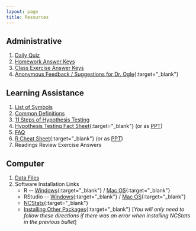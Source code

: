 ```yaml
---
layout: page
title: Resources
---
```


## Administrative
1. [Daily Quiz](quizzes/)
1. [Homework Answer Keys](homework-keys/)
1. [Class Exercise Answer Keys](CE_Keys)
1. [Anonymous Feedback / Suggestions for Dr. Ogle](https://www.suggestionox.com/r/W17-107){:target="_blank"}

## Learning Assistance
1. [List of Symbols](symbols)
1. [Common Definitions](definitions)
1. [11 Steps of Hypothesis Testing](../modules/11-steps)
1. [Hypothesis Testing Fact Sheet](MTH107-HOcheatsheet.pdf){:target="_blank"} (or as [PPT](MTH107-HOcheatsheet.ppt))
1. [FAQ](FAQ/)
1. [R Cheat Sheet](MTH107-Rcheatsheet.pdf){:target="_blank"} (or as [PPT](MTH107-Rcheatsheet.pptx))
1. Readings Review Exercise Answers

## Computer
1. [Data Files](data_107)
1. Software Installation Links
    * R -- [Windows](http://derekogle.com/IFAR/supplements/installations/InstallRWin.html){:target="_blank"} / [Mac OS](http://derekogle.com/IFAR/supplements/installations/InstallRMac.html){:target="_blank"}
    * RStudio -- [Windows](http://derekogle.com/IFAR/supplements/installations/InstallRStudioWin.html){:target="_blank"} / [Mac OS](http://derekogle.com/IFAR/supplements/installations/InstallRStudioMac.html){:target="_blank"}
    * [NCStats](https://github.com/droglenc/NCStats#installation){:target="_blank"}
    * [Installing Other Packages](http://derekogle.com/IFAR/supplements/installations/InstallPackagesRStudio.html){:target="_blank"} [*You will only need to follow these directions if there was an error when installing NCStats in the previous bullet*]
